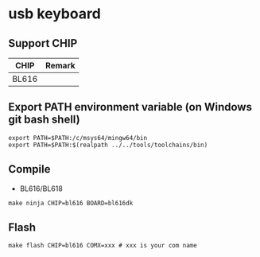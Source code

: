 # usb keyboard


## Support CHIP

|      CHIP        | Remark |
|:----------------:|:------:|
|BL616             |        |


## Export PATH environment variable (on Windows git bash shell)

```
export PATH=$PATH:/c/msys64/mingw64/bin
export PATH=$PATH:$(realpath ../../tools/toolchains/bin)
```

## Compile

- BL616/BL618

```
make ninja CHIP=bl616 BOARD=bl616dk
```

## Flash

```
make flash CHIP=bl616 COMX=xxx # xxx is your com name
```